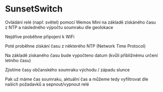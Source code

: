 # SunsetSwitch

Ovládání relé (např. světel) pomocí Wemos Mini na základě získáného času z NTP a následného výpočtu soumraku dle geolokace


Nejdříve proběhne připojení k WiFi

Poté proběhne získání času z některého NTP (Network Time Protocol)

Na základě získaného času bude vypočteno datum (kvůli přibližnému určení letního času)

Zjistíme časy občanského soumraku východu / západu slunce

Pak už máme čas soumraku, aktuální čas a můžeme tedy vyfiltrovat dle našich požadavků a sepnout/vypnout relé
